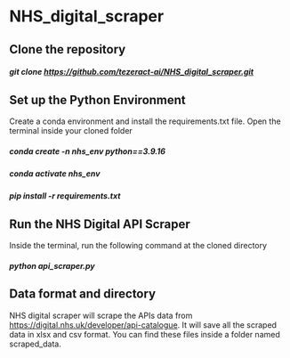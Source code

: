 # NHS_digital_scraper


## Clone the repository
##### git clone https://github.com/tezeract-ai/NHS_digital_scraper.git


## Set up the Python Environment
Create a conda environment and install the requirements.txt file. Open the terminal inside your cloned folder
##### conda create -n nhs_env python==3.9.16
##### conda activate nhs_env
##### pip install -r requirements.txt


## Run the NHS Digital API Scraper
Inside the terminal, run the following command at the cloned directory
##### python api_scraper.py


## Data format and directory
NHS digital scraper will scrape the APIs data from https://digital.nhs.uk/developer/api-catalogue.
It will save all the scraped data in xlsx and csv format.
You can find these files inside a folder named scraped_data.
